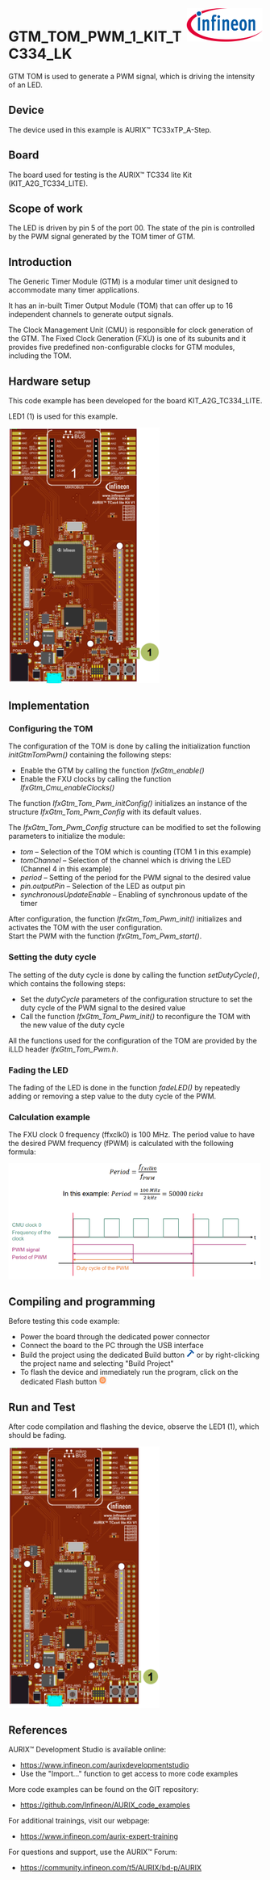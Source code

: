 <img src="./Images/IFX_LOGO_600.gif" align="right" width="150" />  

# GTM_TOM_PWM_1_KIT_TC334_LK
GTM TOM is used to generate a PWM signal, which is driving the intensity of an LED.

## Device  
The device used in this example is AURIX&trade; TC33xTP_A-Step.

## Board  
The board used for testing is the AURIX&trade; TC334 lite Kit (KIT_A2G_TC334_LITE).

## Scope of work  
The LED is driven by pin 5 of the port 00. The state of the pin is controlled by the PWM signal generated by the TOM timer of GTM.

## Introduction  
The Generic Timer Module (GTM) is a modular timer unit designed to accommodate many timer applications.

It has an in-built Timer Output Module (TOM) that can offer up to 16 independent channels to generate output signals.

The Clock Management Unit (CMU) is responsible for clock generation of the GTM. The Fixed Clock Generation (FXU) is one of its subunits and it provides five predefined non-configurable clocks for GTM modules, including the TOM.

## Hardware setup  
This code example has been developed for the board KIT_A2G_TC334_LITE.

LED1 (1) is used for this example.

<img src="./Images/TC334_Lite_Kit_Top_View.png" width="300" />  

## Implementation  

### Configuring the TOM
The configuration of the TOM is done by calling the initialization function *initGtmTomPwm()* containing the following steps:
- Enable the GTM by calling the function *IfxGtm_enable()*
- Enable the FXU clocks by calling the function *IfxGtm_Cmu_enableClocks()*

The function *IfxGtm_Tom_Pwm_initConfig()* initializes an instance of the structure *IfxGtm_Tom_Pwm_Config* with its default values.

The *IfxGtm_Tom_Pwm_Config* structure can be modified to set the following parameters to initialize the module:
- *tom* – Selection of the TOM which is counting (TOM 1 in this example) 
- *tomChannel* – Selection of the channel which is driving the LED (Channel 4 in this example)
- *period* – Setting of the period for the PWM signal to the desired value
- *pin.outputPin* – Selection of the LED as output pin
- *synchronousUpdateEnable* – Enabling of synchronous update of the timer

After configuration, the function *IfxGtm_Tom_Pwm_init()* initializes and activates the TOM with the user configuration.  
Start the PWM with the function *IfxGtm_Tom_Pwm_start()*.

### Setting the duty cycle
The setting of the duty cycle is done by calling the function *setDutyCycle()*, which contains the following steps:
- Set the *dutyCycle* parameters of the configuration structure to set the duty cycle of the PWM signal to the desired value
- Call the function *IfxGtm_Tom_Pwm_init()* to reconfigure the TOM with the new value of the duty cycle

All the functions used for the configuration of the TOM are provided by the iLLD header *IfxGtm_Tom_Pwm.h*.

### Fading the LED
The fading of the LED is done in the function *fadeLED()* by repeatedly adding or removing a step value to the duty cycle of the PWM.

### Calculation example
The FXU clock 0 frequency (ffxclk0) is 100 MHz. The period value to have the desired PWM frequency (fPWM) is calculated with the following formula:

<img src="./Images/Calculation_exemple_Image.png" width="500" />

## Compiling and programming  
Before testing this code example:  
- Power the board through the dedicated power connector
- Connect the board to the PC through the USB interface  
- Build the project using the dedicated Build button <img src="./Images/build_activeproj.gif" /> or by right-clicking the project name and selecting "Build Project"  
- To flash the device and immediately run the program, click on the dedicated Flash button <img src="./Images/Widget_Flash.png" width="16"/>

## Run and Test
After code compilation and flashing the device, observe the LED1 (1), which should be fading.

<img src="./Images/TC334_Lite_Kit_Top_View_Run_and_Test.png" width="300" />  

## References  

AURIX&trade; Development Studio is available online:  
- <https://www.infineon.com/aurixdevelopmentstudio>  
- Use the "Import..." function to get access to more code examples  

More code examples can be found on the GIT repository:  
- <https://github.com/Infineon/AURIX_code_examples>  

For additional trainings, visit our webpage:  
- <https://www.infineon.com/aurix-expert-training>  

For questions and support, use the AURIX&trade; Forum:  
- <https://community.infineon.com/t5/AURIX/bd-p/AURIX>  
